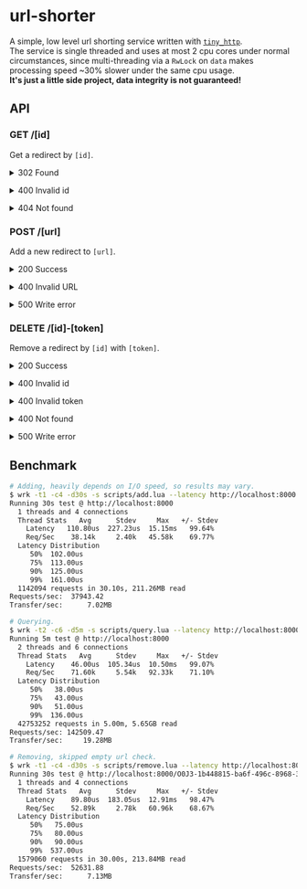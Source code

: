 # url-shorter

A simple, low level url shorting service written with [`tiny_http`](https://github.com/tiny-http/tiny-http).\
The service is single threaded and uses at most 2 cpu cores under normal circumstances,
since multi-threading via a `RwLock` on `data` makes processing speed ~30% slower under the same cpu usage.\
**It's just a little side project, data integrity is not guaranteed!**

## API

### GET /\[id\]

Get a redirect by `[id]`.

<details>
<summary>302 Found</summary><br>

If the id is valid and the redirect exists,\
the server will respond as follows:

```http
HTTP/1.1 302 Found
Location: https://example.com/
Content-Length: 0

```

<br></details>

<details>
<summary>400 Invalid id</summary><br>

When passing an id with `[^0-9a-zA-Z]` in it, or the id decoded is larger than <code>2<sup>64</sup> − 1</code>,\
the server will respond as follows:

```http
HTTP/1.1 400 Bad Request
Content-Type: text/plain; charset=utf-8
Content-Length: 10

invalid-id
```

<br></details>

<details>
<summary>404 Not found</summary><br>

When passing an id that doesn't yet have a corresponding redirect or it has been deleted,\
the server will respond as follows:

```http
HTTP/1.1 404 Not Found
Content-Type: text/plain; charset=utf-8
Content-Length: 9

not-found
```

<br></details>

### POST /\[url\]

Add a new redirect to `[url]`.

<details>
<summary>200 Success</summary><br>

If the provided url is valid,\
the server will respond as follows:

```http
HTTP/1.1 200 OK
Content-Type: application/json
Content-Length: 60

{"id":"yc5c","token":"ee7d345c-d526-4b4e-96fb-ec770197335d"}
```

Where `id` is the id used to access the redirect, and `token` is the token used to remove the redirect.

Note: Every successful request will cause a file write.

<br></details>

<details>
<summary>400 Invalid URL</summary><br>

If the URL can't be parsed by `Url::parse`,\
the server will respond as follows:

```http
HTTP/1.1 400 Bad Request
Content-Type: text/plain; charset=utf-8
Content-Length: 22

invalid-url:empty-host
```

Where the reason behind the colon is one of the following:

- `empty-host`
- `idna-error`
- `invalid-port`
- `invalid-ipv4`
- `invalid-ipv6`
- `invalid-domain`
- `relative-url-without-base`
- `relative-url-with-cannot-be-a-base-base`
- `set-host-on-cannot-be-a-base-url`
- `overflow`
- `unknown`

<br></details>

<details>
<summary>500 Write error</summary><br>

If the server fails to write the redirect to `data.txt`,\
the server will respond as follows:

```http
HTTP/1.1 500 Internal Server Error
Content-Type: text/plain; charset=utf-8
Content-Length: 11

write-error
```

<br></details>

### DELETE /\[id\]-\[token\]

Remove a redirect by `[id]` with `[token]`.

<details>
<summary>200 Success</summary><br>

If the token is a valid UUID and the redirect exists,\
the server will respond as follows:

```http
HTTP/1.1 200 OK
Content-Type: text/plain; charset=utf-8
Content-Length: 20

https://example.com/
```

Where the response body is the url of the redirect.

Note: Every successful request will cause a file write to `prm.txt`, and a entire file rewrite to `data.txt` upon restart.

<br></details>

<details>
<summary>400 Invalid id</summary><br>

When passing an id with `[^0-9a-zA-Z]` in it, or the id decoded is larger than <code>2<sup>64</sup> − 1</code>,\
the server will respond as follows:

```http
HTTP/1.1 400 Bad Request
Content-Type: text/plain; charset=utf-8
Content-Length: 10

invalid-id
```

<br></details>

<details>
<summary>400 Invalid token</summary><br>

If the token is not a valid UUID or it's not the token of the redirect,\
the server will respond as follows:

```http
HTTP/1.1 400 Bad Request
Content-Type: text/plain; charset=utf-8
Content-Length: 13

invalid-token
```

<br></details>

<details>
<summary>400 Not found</summary><br>

If the id doesn't have a corresponding redirect exists,\
the server will respond as follows:

```http
HTTP/1.1 400 Bad Request
Content-Type: text/plain; charset=utf-8
Content-Length: 9

not-found
```

<br></details>

<details>
<summary>500 Write error</summary><br>

If the server fails to write the token to `prm.txt`,\
the server will respond as follows:

```http
HTTP/1.1 500 Internal Server Error
Content-Type: text/plain; charset=utf-8
Content-Length: 11

write-error
```

<br></details>

## Benchmark

```bash
# Adding, heavily depends on I/O speed, so results may vary.
$ wrk -t1 -c4 -d30s -s scripts/add.lua --latency http://localhost:8000
Running 30s test @ http://localhost:8000
  1 threads and 4 connections
  Thread Stats   Avg      Stdev     Max   +/- Stdev
    Latency   110.80us  227.23us  15.15ms   99.64%
    Req/Sec    38.14k     2.40k   45.58k    69.77%
  Latency Distribution
     50%  102.00us
     75%  113.00us
     90%  125.00us
     99%  161.00us
  1142094 requests in 30.10s, 211.26MB read
Requests/sec:  37943.42
Transfer/sec:      7.02MB

# Querying.
$ wrk -t2 -c6 -d5m -s scripts/query.lua --latency http://localhost:8000
Running 5m test @ http://localhost:8000
  2 threads and 6 connections
  Thread Stats   Avg      Stdev     Max   +/- Stdev
    Latency    46.00us  105.34us  10.50ms   99.07%
    Req/Sec    71.60k     5.54k   92.33k    71.10%
  Latency Distribution
     50%   38.00us
     75%   43.00us
     90%   51.00us
     99%  136.00us
  42753252 requests in 5.00m, 5.65GB read
Requests/sec: 142509.47
Transfer/sec:     19.28MB

# Removing, skipped empty url check.
$ wrk -t1 -c4 -d30s -s scripts/remove.lua --latency http://localhost:8000/O0J3-1b448815-ba6f-496c-8968-3e4a5613902d
Running 30s test @ http://localhost:8000/O0J3-1b448815-ba6f-496c-8968-3e4a5613902d
  1 threads and 4 connections
  Thread Stats   Avg      Stdev     Max   +/- Stdev
    Latency    89.80us  183.05us  12.91ms   98.47%
    Req/Sec    52.89k     2.78k   60.96k    68.67%
  Latency Distribution
     50%   75.00us
     75%   80.00us
     90%   90.00us
     99%  537.00us
  1579060 requests in 30.00s, 213.84MB read
Requests/sec:  52631.88
Transfer/sec:      7.13MB
```
